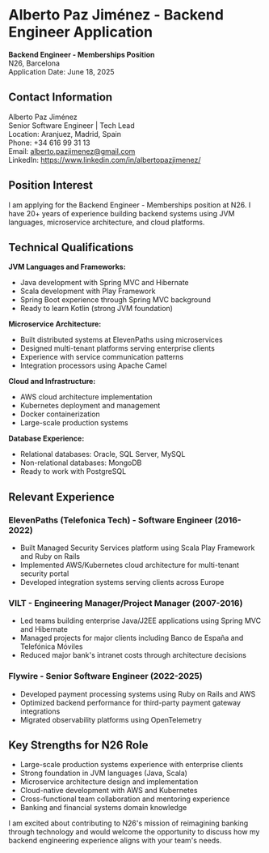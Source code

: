 # Alberto Paz Jiménez - Backend Engineer Application

**Backend Engineer - Memberships Position**  
N26, Barcelona  
Application Date: June 18, 2025

## Contact Information

Alberto Paz Jiménez  
Senior Software Engineer | Tech Lead  
Location: Aranjuez, Madrid, Spain  
Phone: +34 616 99 31 13  
Email: <alberto.pazjimenez@gmail.com>  
LinkedIn: <https://www.linkedin.com/in/albertopazjimenez/>

## Position Interest

I am applying for the Backend Engineer - Memberships position at N26. I have 20+ years of experience building backend systems using JVM languages, microservice architecture, and cloud platforms.

## Technical Qualifications

**JVM Languages and Frameworks:**

- Java development with Spring MVC and Hibernate
- Scala development with Play Framework
- Spring Boot experience through Spring MVC background
- Ready to learn Kotlin (strong JVM foundation)

**Microservice Architecture:**

- Built distributed systems at ElevenPaths using microservices
- Designed multi-tenant platforms serving enterprise clients
- Experience with service communication patterns
- Integration processors using Apache Camel

**Cloud and Infrastructure:**

- AWS cloud architecture implementation
- Kubernetes deployment and management
- Docker containerization
- Large-scale production systems

**Database Experience:**

- Relational databases: Oracle, SQL Server, MySQL
- Non-relational databases: MongoDB
- Ready to work with PostgreSQL

## Relevant Experience

### ElevenPaths (Telefonica Tech) - Software Engineer (2016-2022)

- Built Managed Security Services platform using Scala Play Framework and Ruby on Rails
- Implemented AWS/Kubernetes cloud architecture for multi-tenant security portal
- Developed integration systems serving clients across Europe

### VILT - Engineering Manager/Project Manager (2007-2016)

- Led teams building enterprise Java/J2EE applications using Spring MVC and Hibernate
- Managed projects for major clients including Banco de España and Telefónica Móviles
- Reduced major bank's intranet costs through architecture decisions

### Flywire - Senior Software Engineer (2022-2025)

- Developed payment processing systems using Ruby on Rails and AWS
- Optimized backend performance for third-party payment gateway integrations
- Migrated observability platforms using OpenTelemetry

## Key Strengths for N26 Role

- Large-scale production systems experience with enterprise clients
- Strong foundation in JVM languages (Java, Scala)
- Microservice architecture design and implementation
- Cloud-native development with AWS and Kubernetes
- Cross-functional team collaboration and mentoring experience
- Banking and financial systems domain knowledge

I am excited about contributing to N26's mission of reimagining banking through technology and would welcome the opportunity to discuss how my backend engineering experience aligns with your team's needs.
